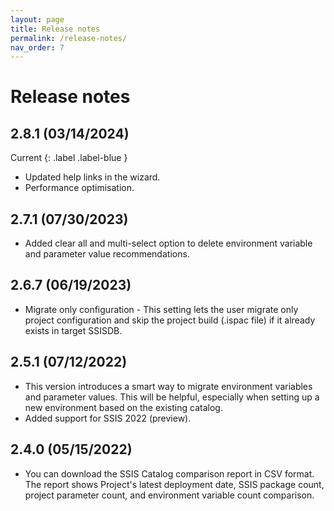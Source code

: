```yaml
---
layout: page
title: Release notes
permalink: /release-notes/
nav_order: 7
---
```

# Release notes

## 2.8.1 (03/14/2024)
Current
{: .label .label-blue }
- Updated help links in the wizard.
- Performance optimisation.

## 2.7.1 (07/30/2023)
- Added clear all and multi-select option to delete environment variable and parameter value recommendations.

## 2.6.7 (06/19/2023)
- Migrate only configuration - This setting lets the user migrate only project configuration and skip the project build (.ispac file) if it already exists in target SSISDB.

## 2.5.1 (07/12/2022)
- This version introduces a smart way to migrate environment variables and parameter values. This will be helpful, especially when setting up a new environment based on the existing catalog.
- Added support for SSIS 2022 (preview).
  
## 2.4.0 (05/15/2022)
- You can download the SSIS Catalog comparison report in CSV format. The report shows Project's latest deployment date, SSIS package count, project parameter count, and environment variable count comparison.
